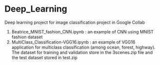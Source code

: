 # Deep_Learning
Deep learning project for image classification project in Google Collab
1. Beatrice_MNIST_fashion_CNN.ipynb : an example of CNN using MNIST fashion dataset
2. MultiClass_Classification-VGG16.ipynb : an example of VGG16 application for multiclass classification (among ocean, forest, highway). The dataset for training and validation store in the 3scenes.zip file and the test dataset stored in test.zip 
